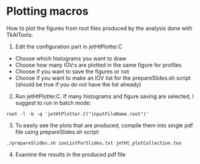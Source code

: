# Plotting macros

How to plot the figures from root files produced by the analysis done with TkAlTools:

1. Edit the configuration part in jetHtPlotter.C
  - Choose which histograms you want to draw
  - Choose how many IOV:s are plotted in the same figure for profiles
  - Choose if you want to save the figures or not
  - Choose if you want to make an IOV list for the prepareSlides.sh script (should be true if you do not have the list already)

2. Run jetHtPlotter.C. If many histograms and figure saving are selected, I suggest to run in batch mode:
  ```
  root -l -b -q 'jetHtPlotter.C("inputFileName.root")'
  ```

3. To easily see the plots that are produced, compile them into single pdf file using prepareSlides.sh script:
  ```
  ./prepareSlides.sh iovListForSlides.txt jetHt_plotCollection.tex
  ```

4. Examine the results in the produced pdf file
